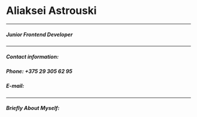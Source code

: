 # Aliaksei Astrouski
---
##### Junior Frontend Developer
   ---
##### **Contact information:**
##### **Phone:** +375 29 305 62 95
##### E-mail: 
---
##### **Briefly About Myself:**
